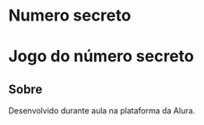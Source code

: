 # Numero secreto

<h1> Jogo do número secreto </h1>

<h2> Sobre </h2>
<p> Desenvolvido durante aula na plataforma da Alura.</p>


